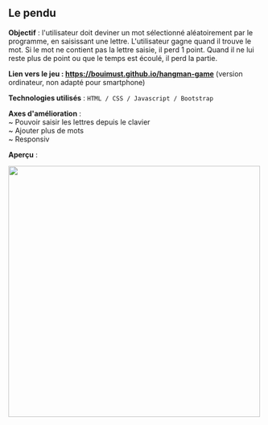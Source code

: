 ## Le pendu
  
**Objectif** : l'utilisateur doit deviner un mot sélectionné aléatoirement par le programme, en saisissant une lettre. L'utilisateur gagne quand il trouve le mot. Si le mot ne contient pas la lettre saisie, il perd 1 point. Quand il ne lui reste plus de point ou que le temps est écoulé, il perd la partie.  
  
**Lien vers le jeu : https://bouimust.github.io/hangman-game** (version ordinateur, non adapté pour smartphone)  
  
**Technologies utilisés** :
``HTML / CSS / Javascript / Bootstrap``
   
**Axes d'amélioration** :  
~ Pouvoir saisir les lettres depuis le clavier  
~ Ajouter plus de mots  
~ Responsiv  
  
**Aperçu** :  
  
<img src="https://i.ibb.co/4tV4QZ7/hangman-game.png" width="500px">